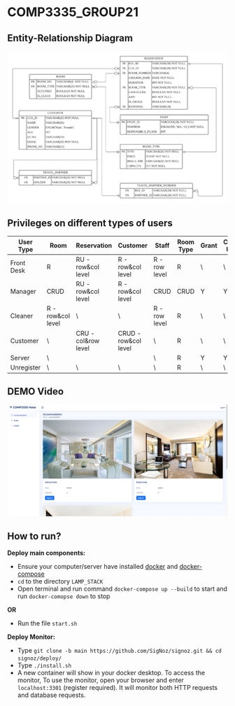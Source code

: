 # COMP3335_GROUP21

## Entity-Relationship Diagram
![ERD](./images/ERD.png)

## Privileges on different types of users
| User Type  | Room              | Reservation        | Customer             | Staff         | Room Type | Grant | Create User |
|------------|-------------------|--------------------|----------------------|---------------|-----------|-------|-------------|
| Front Desk | R                 | RU - row&col level | R - row&col level    | R - row level | R         | \     | \           |
| Manager    | CRUD              | RU - row&col level | R - row&col level    | CRUD          | CRUD      | Y     | Y           |
| Cleaner    | R - row&col level | \                  | \                    | R - row level | R         | \     | \           |
| Customer   | \                 | CRU -col&row level | CRUD - row&col level | \             | R         | \     | \           |
| Server     | \                 |                    |                      | \             | R         | Y     | Y           |
| Unregister | \                 | \                  | \                    | \             | R         | \     | \           |


## DEMO Video
[![Alternate Text](./images/demo.png)]({https://youtu.be/CWA3R_60B8s} "Link Title")

## How to run?

**Deploy main components:**

- Ensure your computer/server have installed [docker](https://www.docker.com) and [docker-compose](https://docs.docker.com/compose/)
- `cd` to the directory `LAMP_STACK`
- Open terminal and run command `docker-compose up --build` to start and run `docker-comopse down` to stop

**OR**

- Run the file `start.sh`

**Deploy Monitor:**

* Type `git clone -b main https://github.com/SigNoz/signoz.git && cd signoz/deploy/`
* Type `./install.sh`
* A new container will show in your docker desktop. To access the monitor, To use the monitor, open your browser and enter `localhost:3301` (register required). It will monitor both HTTP requests and database requests.

